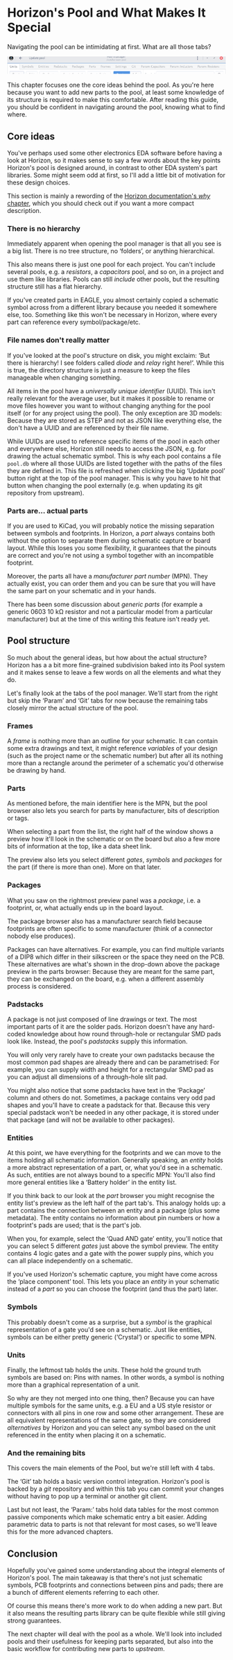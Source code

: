 # Horizon's Pool and What Makes It Special

Navigating the pool can be intimidating at first. What are all those tabs?

![01_pool_tabs](media/01_pool_tabs.png)

This chapter focuses one the core ideas behind the pool. As you're here because you want to add new parts to the pool, at least some knowledge of its structure is required to make this comfortable. After reading this guide, you should be confident in navigating around the pool, knowing what to find where.

## Core ideas

You've perhaps used some other electronics EDA software before having a look at Horizon, so it makes sense to say a few words about the key points Horizon's pool is designed around, in contrast to other EDA system's part libraries. Some might seem odd at first, so I'll add a little bit of motivation for these design choices.

This section is mainly a rewording of the [Horizon documentation's *why* chapter](https://horizon-eda.readthedocs.io/en/latest/pool-why.html), which you should check out if you want a more compact description.

### There is no hierarchy

Immediately apparent when opening the pool manager is that all you see is a big list. There is no tree structure, no ‘folders’, or anything hierarchical.

This also means there is just one pool for each project. You can't include several pools, e.g. a *resistors*, a *capacitors* pool, and so on, in a project and use them like libraries. Pools can still *include* other pools, but the resulting structure still has a flat hierarchy.

If you've created parts in EAGLE, you almost certainly copied a schematic symbol across from a different library because you needed it somewhere else, too. Something like this won't be necessary in Horizon, where every part can reference every symbol/package/etc.

### File names don't really matter

If you've looked at the pool's structure on disk, you might exclaim: ‘But there is hierarchy! I see folders called *diode* and *relay* right here!’. While this is true, the directory structure is just a measure to keep the files manageable when changing something.

All items in the pool have a *universally unique identifier* (UUID). This isn't really relevant for the average user, but it makes it possible to rename or move files however you want to without changing anything for the pool itself (or for any project using the pool). The only exception are 3D models: Because they are stored as STEP and not as JSON like everything else, the don't have a UUID and are referenced by their file name.

While UUIDs are used to reference specific items of the pool in each other and everywhere else, Horizon still needs to access the JSON, e.g. for drawing the actual schematic symbol. This is why each pool contains a file `pool.db` where all those UUIDs are listed together with the paths of the files they are defined in. This file is refreshed when clicking the big ‘Update pool’ button right at the top of the pool manager. This is why you have to hit that button when changing the pool externally (e.g. when updating its git repository from upstream).

### Parts are… actual parts

If you are used to KiCad, you will probably notice the missing separation between symbols and footprints. In Horizon, a *part* always contains both without the option to separate them during schematic capture or board layout. While this loses you some flexibility, it guarantees that the pinouts are correct and you're not using a symbol together with an incompatible footprint.

Moreover, the parts all have a *manufacturer part number* (MPN). They actually exist, you can order them and you can be sure that you will have the same part on your schematic and in your hands.

There has been some discussion about *generic parts* (for example a generic 0603 10 kΩ resistor and not a particular model from a particular manufacturer) but at the time of this writing this feature isn't ready yet.

## Pool structure

So much about the general ideas, but how about the actual structure? Horizon has a a bit more fine-grained subdivision baked into its Pool system and it makes sense to leave a few words on all the elements and what they do.

Let's finally look at the tabs of the pool manager. We'll start from the right but skip the ‘Param’ and ‘Git’ tabs for now because the remaining tabs closely mirror the actual structure of the pool.

### Frames

A *frame* is nothing more than an outline for your schematic. It can contain some extra drawings and text, it might reference *variables* of your design (such as the project name or the schematic number) but after all its nothing more than a rectangle around the perimeter of a schematic you'd otherwise be drawing by hand.

### Parts

As mentioned before, the main identifier here is the MPN, but the pool browser also lets you search for parts by manufacturer, bits of description or tags.

When selecting a part from the list, the right half of the window shows a preview how it'll look in the schematic or on the board but also a few more bits of information at the top, like a data sheet link.

The preview also lets you select different *gates*, *symbols* and *packages* for the part (if there is more than one). More on that later.

### Packages

What you saw on the rightmost preview panel was a *package*, i.e. a footprint, or, what actually ends up in the board layout.

The package browser also has a manufacturer search field because footprints are often specific to some manufacturer (think of a connector nobody else produces).

Packages can have alternatives. For example, you can find multiple variants of a DIP8 which differ in their silkscreen or the space they need on the PCB. These alternatives are what's shown in the drop-down above the package preview in the parts browser: Because they are meant for the same part, they can be exchanged on the board, e.g. when a different assembly process is considered.

### Padstacks

A package is not just composed of line drawings or text. The most important parts of it are the solder pads. Horizon doesn't have any hard-coded knowledge about how round through-hole or rectangular SMD pads look like. Instead, the pool's *padstacks* supply this information.

You will only very rarely have to create your own padstacks because the most common pad shapes are already there and can be parametrised: For example, you can supply width and height for a rectangular SMD pad as you can adjust all dimensions of a through-hole slit pad.

You might also notice that some padstacks have text in the ‘Package’ column and others do not. Sometimes, a package contains very odd pad shapes and you'll have to create a padstack for that. Because this very special padstack won't be needed in any other package, it is stored under that package (and will not be available to other packages).

### Entities

At this point, we have everything for the footprints and we can move to the items holding all schematic information. Generally speaking, an *entity* holds a more abstract representation of a part, or, what you'd see in a schematic. As such, entities are not always bound to a specific MPN: You'll also find more general entities like a ‘Battery holder’ in the entity list.

If you think back to our look at the *part* browser you might recognise the entity list's preview as the left half of the part tab's. This analogy holds up: a part contains the connection between an entity and a package (plus some metadata). The entity contains no information about pin numbers or how a footprint's pads are used; that is the part's job.

When you, for example, select the ‘Quad AND gate’ entity, you'll notice that you can select 5 different *gates* just above the symbol preview. The entity contains 4 logic gates and a gate with the power supply pins, which you can all place independently on a schematic.

If you've used Horizon's schematic capture, you might have come across the ‘place component’ tool. This lets you place an *entity* in your schematic instead of a *part* so you can choose the footprint (and thus the part) later.

### Symbols

This probably doesn't come as a surprise, but a *symbol* is the graphical representation of a gate you'd see on a schematic. Just like entities, symbols can be either pretty generic (‘Crystal‘) or specific to some MPN.

### Units

Finally, the leftmost tab holds the *units*. These hold the ground truth symbols are based on: Pins with names. In other words, a symbol is nothing more than a graphical representation of a unit.

So why are they not merged into one thing, then? Because you can have multiple symbols for the same units, e.g. a EU and a US style resistor or connectors with all pins in one row and some other arrangement. These are all equivalent representations of the same gate, so they are considered *alternatives* by Horizon and you can select any symbol based on the unit referenced in the entity when placing it on a schematic.

### And the remaining bits

This covers the main elements of the Pool, but we're still left with 4 tabs.

The ‘Git’ tab holds a basic version control integration. Horizon's pool is backed by a *git* repository and within this tab you can commit your changes without having to pop up a terminal or another git client.

Last but not least, the ‘Param:’ tabs hold data tables for the most common passive components which make schematic entry a bit easier. Adding parametric data to parts is not that relevant for most cases, so we'll leave this for the more advanced chapters.

## Conclusion

Hopefully you've gained some understanding about the integral elements of Horizon's pool. The main takeaway is that there's not just schematic symbols, PCB footprints and connections between pins and pads; there are a bunch of different elements referring to each other.

Of course this means there's more work to do when adding a new part. But it also means the resulting parts library can be quite flexible while still giving strong guarantees.

The next chapter will deal with the pool as a whole. We'll look into included pools and their usefulness for keeping parts separated, but also into the basic workflow for contributing new parts to *upstream*.